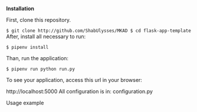 **Installation**

First, clone this repository.

`$ git clone http://github.com/ShabUlysses/MKAD
$ cd flask-app-template
`
After, install all necessary to run:

`$ pipenv install`

Than, run the application:

`$ pipenv run python run.py`

To see your application, access this url in your browser:

http://localhost:5000
All configuration is in: configuration.py

Usage example


